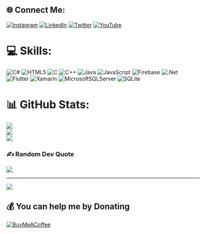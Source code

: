 
## 🌐 Connect Me:
[![Instagram](https://img.shields.io/badge/Instagram-%23E4405F.svg?logo=Instagram&logoColor=white)](https://instagram.com/programingwithpragnesh) [![LinkedIn](https://img.shields.io/badge/LinkedIn-%230077B5.svg?logo=linkedin&logoColor=white)](https://linkedin.com/in/pragnesh-mistry-500aa9125) [![Twitter](https://img.shields.io/badge/Twitter-%231DA1F2.svg?logo=Twitter&logoColor=white)](https://twitter.com/pragnesh_2831) [![YouTube](https://img.shields.io/badge/YouTube-%23FF0000.svg?logo=YouTube&logoColor=white)](https://youtube.com/@ProgrammingWithPragnesh) 

# 💻 Skills:
![C#](https://img.shields.io/badge/c%23-%23239120.svg?style=for-the-badge&logo=c-sharp&logoColor=white) ![HTML5](https://img.shields.io/badge/html5-%23E34F26.svg?style=for-the-badge&logo=html5&logoColor=white) ![C](https://img.shields.io/badge/c-%2300599C.svg?style=for-the-badge&logo=c&logoColor=white) ![C++](https://img.shields.io/badge/c++-%2300599C.svg?style=for-the-badge&logo=c%2B%2B&logoColor=white) ![Java](https://img.shields.io/badge/java-%23ED8B00.svg?style=for-the-badge&logo=java&logoColor=white) ![JavaScript](https://img.shields.io/badge/javascript-%23323330.svg?style=for-the-badge&logo=javascript&logoColor=%23F7DF1E) ![Firebase](https://img.shields.io/badge/firebase-%23039BE5.svg?style=for-the-badge&logo=firebase) ![.Net](https://img.shields.io/badge/.NET-5C2D91?style=for-the-badge&logo=.net&logoColor=white) ![Flutter](https://img.shields.io/badge/Flutter-%2302569B.svg?style=for-the-badge&logo=Flutter&logoColor=white) ![Xamarin](https://img.shields.io/badge/Xamarin-3199DC?style=for-the-badge&logo=xamarin&logoColor=white) ![MicrosoftSQLServer](https://img.shields.io/badge/Microsoft%20SQL%20Sever-CC2927?style=for-the-badge&logo=microsoft%20sql%20server&logoColor=white) ![SQLite](https://img.shields.io/badge/sqlite-%2307405e.svg?style=for-the-badge&logo=sqlite&logoColor=white)
# 📊 GitHub Stats:
![](https://github-readme-stats.vercel.app/api?username=mistrypragnesh40&theme=dark&hide_border=false&include_all_commits=false&count_private=true)<br/>
![](https://github-readme-streak-stats.herokuapp.com/?user=mistrypragnesh40&theme=dark&hide_border=false)<br/>
![](https://github-readme-stats.vercel.app/api/top-langs/?username=mistrypragnesh40&theme=dark&hide_border=false&include_all_commits=false&count_private=true&layout=compact)

### ✍️ Random Dev Quote
![](https://quotes-github-readme.vercel.app/api?type=horizontal&theme=radical)

---
[![](https://visitcount.itsvg.in/api?id=mistrypragnesh40&icon=0&color=1)](https://visitcount.itsvg.in)

  ## 💰 You can help me by Donating
  [![BuyMeACoffee](https://img.shields.io/badge/Buy%20Me%20a%20Coffee-ffdd00?style=for-the-badge&logo=buy-me-a-coffee&logoColor=black)](https://buymeacoffee.com/pragnesh40) 

  
<!-- Proudly created with GPRM ( https://gprm.itsvg.in ) -->
